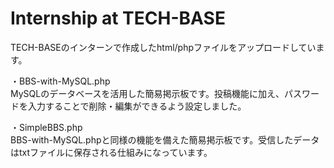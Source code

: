 # Internship at TECH-BASE
TECH-BASEのインターンで作成したhtml/phpファイルをアップロードしています。

・BBS-with-MySQL.php <br>
MySQLのデータベースを活用した簡易掲示板です。投稿機能に加え、パスワードを入力することで削除・編集ができるよう設定しました。

・SimpleBBS.php<br>
BBS-with-MySQL.phpと同様の機能を備えた簡易掲示板です。受信したデータはtxtファイルに保存される仕組みになっています。
